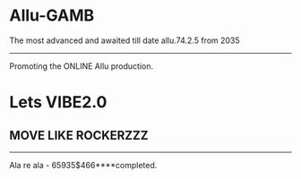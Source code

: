 # Allu-GAMB
The most advanced and awaited till date allu.74.2.5 from 2035
___________________________________________________________
Promoting the ONLINE Allu production.
# Lets VIBE2.0
## MOVE LIKE ROCKERZZZ
***********************************************************
Ala re ala - 65935$466****completed.
